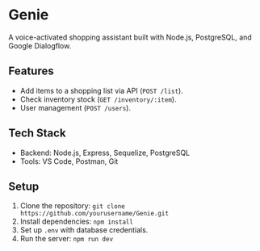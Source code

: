 # Genie
A voice-activated shopping assistant built with Node.js, PostgreSQL, and Google Dialogflow.

## Features
- Add items to a shopping list via API (`POST /list`).
- Check inventory stock (`GET /inventory/:item`).
- User management (`POST /users`).

## Tech Stack
- Backend: Node.js, Express, Sequelize, PostgreSQL
- Tools: VS Code, Postman, Git

## Setup
1. Clone the repository: `git clone https://github.com/yourusername/Genie.git`
2. Install dependencies: `npm install`
3. Set up `.env` with database credentials.
4. Run the server: `npm run dev`